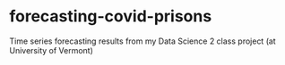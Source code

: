 # forecasting-covid-prisons
Time series forecasting results from my Data Science 2 class project (at University of Vermont)
